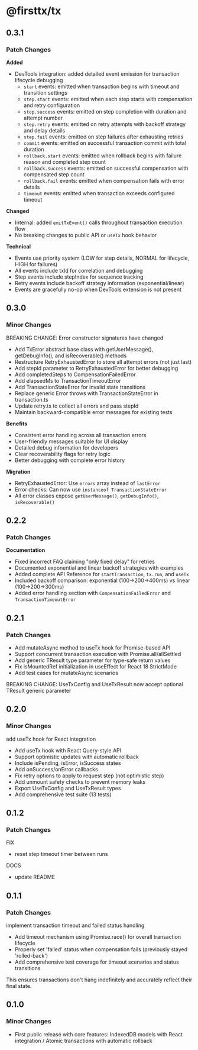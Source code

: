 # @firsttx/tx

## 0.3.1

### Patch Changes

**Added**

- DevTools integration: added detailed event emission for transaction lifecycle debugging
  - `start` events: emitted when transaction begins with timeout and transition settings
  - `step.start` events: emitted when each step starts with compensation and retry configuration
  - `step.success` events: emitted on step completion with duration and attempt number
  - `step.retry` events: emitted on retry attempts with backoff strategy and delay details
  - `step.fail` events: emitted on step failures after exhausting retries
  - `commit` events: emitted on successful transaction commit with total duration
  - `rollback.start` events: emitted when rollback begins with failure reason and completed step count
  - `rollback.success` events: emitted on successful compensation with compensated step count
  - `rollback.fail` events: emitted when compensation fails with error details
  - `timeout` events: emitted when transaction exceeds configured timeout

**Changed**

- Internal: added `emitTxEvent()` calls throughout transaction execution flow
- No breaking changes to public API or `useTx` hook behavior

**Technical**

- Events use priority system (LOW for step details, NORMAL for lifecycle, HIGH for failures)
- All events include txId for correlation and debugging
- Step events include stepIndex for sequence tracking
- Retry events include backoff strategy information (exponential/linear)
- Events are gracefully no-op when DevTools extension is not present

## 0.3.0

### Minor Changes

BREAKING CHANGE: Error constructor signatures have changed

- Add TxError abstract base class with getUserMessage(), getDebugInfo(), and isRecoverable() methods
- Restructure RetryExhaustedError to store all attempt errors (not just last)
- Add stepId parameter to RetryExhaustedError for better debugging
- Add completedSteps to CompensationFailedError
- Add elapsedMs to TransactionTimeoutError
- Add TransactionStateError for invalid state transitions
- Replace generic Error throws with TransactionStateError in transaction.ts
- Update retry.ts to collect all errors and pass stepId
- Maintain backward-compatible error messages for existing tests

**Benefits**

- Consistent error handling across all transaction errors
- User-friendly messages suitable for UI display
- Detailed debug information for developers
- Clear recoverability flags for retry logic
- Better debugging with complete error history

**Migration**

- RetryExhaustedError: Use `errors` array instead of `lastError`
- Error checks: Can now use `instanceof TransactionStateError`
- All error classes expose `getUserMessage()`, `getDebugInfo()`, `isRecoverable()`

## 0.2.2

### Patch Changes

**Documentation**

- Fixed incorrect FAQ claiming "only fixed delay" for retries
- Documented exponential and linear backoff strategies with examples
- Added complete API Reference for `startTransaction`, `tx.run`, and `useTx`
- Included backoff comparison: exponential (100→200→400ms) vs linear (100→200→300ms)
- Added error handling section with `CompensationFailedError` and `TransactionTimeoutError`

## 0.2.1

### Patch Changes

- Add mutateAsync method to useTx hook for Promise-based API
- Support concurrent transaction execution with Promise.all/allSettled
- Add generic TResult type parameter for type-safe return values
- Fix isMountedRef initialization in useEffect for React 18 StrictMode
- Add test cases for mutateAsync scenarios

BREAKING CHANGE: UseTxConfig and UseTxResult now accept optional TResult generic parameter

## 0.2.0

### Minor Changes

add useTx hook for React integration

- Add useTx hook with React Query-style API
- Support optimistic updates with automatic rollback
- Include isPending, isError, isSuccess states
- Add onSuccess/onError callbacks
- Fix retry options to apply to request step (not optimistic step)
- Add unmount safety checks to prevent memory leaks
- Export UseTxConfig and UseTxResult types
- Add comprehensive test suite (13 tests)

## 0.1.2

### Patch Changes

FIX

- reset step timeout timer between runs

DOCS

- update README

## 0.1.1

### Patch Changes

implement transaction timeout and failed status handling

- Add timeout mechanism using Promise.race() for overall transaction lifecycle
- Properly set 'failed' status when compensation fails (previously stayed 'rolled-back')
- Add comprehensive test coverage for timeout scenarios and status transitions

This ensures transactions don't hang indefinitely and accurately reflect their final state.

## 0.1.0

### Minor Changes

- First public release with core features: IndexedDB models with React integration / Atomic transactions with automatic rollback
